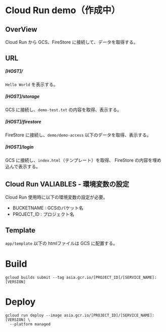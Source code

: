 # Cloud Run demo（作成中）

## OverView
Cloud Run から GCS、FireStore に接続して、データを取得する。

## URL
##### [HOST]/
  `Hello World` を表示する。
##### [HOST]/storage
  GCS に接続し、`demo-test.txt` の内容を取得、表示する。
##### [HOST]/firestore
  FireStore に接続し、`demo/demo-access` 以下のデータを取得、表示する。
##### [HOST]/login
  GCS に接続し、`index.html`（テンプレート）を取得、
  FireStore の内容を埋め込んで表示する。


## Cloud Run VALIABLES - 環境変数の設定
Cloud Run 使用時に以下の環境変数の設定が必要。

- BUCKETNAME : GCSのバケット名
- PROJECT_ID : プロジェクト名

## Template
`app/template` 以下の htmlファイルは GCS に配置する。

# Build
```
gcloud builds submit --tag asia.gcr.io/[PROJECT_ID]/[SERVICE_NAME]:[VERSION]
```


# Deploy
```
gcloud run deploy --image asia.gcr.io/[PROJECT_ID]/[SERVICE_NAME]:[VERSION] \
  --platform managed
```
